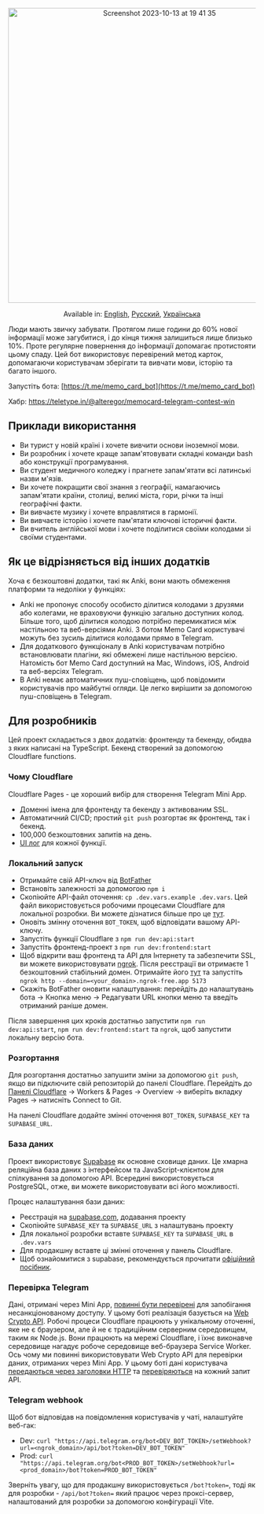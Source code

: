 <p align="center">
<img width="600" alt="Screenshot 2023-10-13 at 19 41 35" src="https://github.com/kubk/memo-card/assets/22447849/7f754776-3e57-4669-becc-410e1b285199"></p>

<p align="center">
  Available in: <a href="./README.md">English</a>, <a href="./README.ru.md">Русский</a>, <a href="./README.ua.md">Українська</a>
</p>

Люди мають звичку забувати. Протягом лише години до 60% нової інформації може загубитися, і до кінця тижня залишиться лише близько 10%. Проте регулярне повернення до інформації допомагає протистояти цьому спаду. Цей бот використовує перевірений метод карток, допомагаючи користувачам зберігати та вивчати мови, історію та багато іншого.

Запустіть бота: [https://t.me/memo_card_bot](https://t.me/memo_card_bot)

Хабр: https://teletype.in/@alteregor/memocard-telegram-contest-win

## Приклади використання
- Ви турист у новій країні і хочете вивчити основи іноземної мови.
- Ви розробник і хочете краще запам'ятовувати складні команди bash або конструкції програмування.
- Ви студент медичного коледжу і прагнете запам'ятати всі латинські назви м'язів.
- Ви хочете покращити свої знання з географії, намагаючись запам'ятати країни, столиці, великі міста, гори, річки та інші географічні факти.
- Ви вивчаєте музику і хочете вправлятися в гармонії.
- Ви вивчаєте історію і хочете пам'ятати ключові історичні факти.
- Ви вчитель англійської мови і хочете поділитися своїми колодами зі своїми студентами.

## Як це відрізняється від інших додатків

Хоча є безкоштовні додатки, такі як Anki, вони мають обмеження платформи та недоліки у функціях:
- Anki не пропонує способу особисто ділитися колодами з друзями або колегами, не враховуючи функцію загально доступних колод. Більше того, щоб ділитися колодою потрібно перемикатися між настільною та веб-версіями Anki. З ботом Memo Card користувачі можуть без зусиль ділитися колодами прямо в Telegram.
- Для додаткового функціоналу в Anki користувачам потрібно встановлювати плагіни, які обмежені лише настільною версією. Натомість бот Memo Card доступний на Mac, Windows, iOS, Android та веб-версіях Telegram.
- В Anki немає автоматичних пуш-сповіщень, щоб повідомити користувачів про майбутні огляди. Це легко вирішити за допомогою пуш-сповіщень в Telegram.

## Для розробників

Цей проект складається з двох додатків: фронтенду та бекенду, обидва з яких написані на TypeScript. Бекенд створений за допомогою Cloudflare functions.

### Чому Cloudflare

Cloudflare Pages - це хороший вибір для створення Telegram Mini App.
- Доменні імена для фронтенду та бекенду з активованим SSL.
- Автоматичний CI/CD; простий `git push` розгортає як фронтенд, так і бекенд.
- 100,000 безкоштовних запитів на день.
- [UI лог](https://developers.cloudflare.com/pages/platform/functions/debugging-and-logging/) для кожної функції.

### Локальний запуск
- Отримайте свій API-ключ від [BotFather](https://core.telegram.org/bots/tutorial)
- Встановіть залежності за допомогою `npm i`
- Скопіюйте API-файл оточення: `cp .dev.vars.example .dev.vars`. Цей файл використовується робочими процесами Cloudflare для локальної розробки. Ви можете дізнатися більше про це [тут](https://developers.cloudflare.com/workers/configuration/environment-variables/).
- Оновіть змінну оточення `BOT_TOKEN`, щоб відповідати вашому API-ключу.
- Запустіть функції Cloudflare з `npm run dev:api:start`
- Запустіть фронтенд-проект з `npm run dev:frontend:start`
- Щоб відкрити ваш фронтенд та API для Інтернету та забезпечити SSL, ви можете використовувати [ngrok](https://ngrok.com). Після реєстрації ви отримаєте 1 безкоштовний стабільний домен. Отримайте його [тут](https://dashboard.ngrok.com/cloud-edge/domains) та запустіть `ngrok http --domain=<your_domain>.ngrok-free.app 5173`
- Скажіть BotFather оновити налаштування: перейдіть до налаштувань бота -> Кнопка меню -> Редагувати URL кнопки меню та введіть отриманий раніше домен.

Після завершення цих кроків достатньо запустити `npm run dev:api:start`, `npm run dev:frontend:start` та `ngrok`, щоб запустити локальну версію бота.

### Розгортання
Для розгортання достатньо запушити змiни за допомогою `git push`, якщо ви підключите свій репозиторій до панелі Cloudflare. Перейдіть до [Панелі Cloudflare](https://dash.cloudflare.com/) -> Workers & Pages -> Overview -> виберіть вкладку Pages -> натисніть Connect to Git.

На панелі Cloudflare додайте змінні оточення `BOT_TOKEN`, `SUPABASE_KEY` та `SUPABASE_URL`.

### База даних
Проект використовує [Supabase](https://supabase.com/) як основне сховище даних. Це хмарна реляційна база даних з інтерфейсом та JavaScript-клієнтом для спілкування за допомогою API. Всередині використовується PostgreSQL, отже, ви можете використовувати всі його можливості.

Процес налаштування бази даних:
- Реєстрація на [supabase.com](https://supabase.com/dashboard/projects), додавання проекту
- Скопіюйте `SUPABASE_KEY` та `SUPABASE_URL` з налаштувань проекту
- Для локальної розробки вставте `SUPABASE_KEY` та `SUPABASE_URL` в `.dev.vars`
- Для продакшну вставте ці змінні оточення у панель Cloudflare.
- Щоб ознайомитися з supabase, рекомендується прочитати [офіційний посібник](https://supabase.com/docs/guides/database/overview).

### Перевірка Telegram

Дані, отримані через Mini App, [повинні бути перевірені](https://core.telegram.org/bots/webapps#testing-mini-apps) для запобігання несанкціонованому доступу.
У цьому ботi реалізація базується на [Web Crypto API](https://developers.cloudflare.com/workers/runtime-apis/web-crypto/). Робочі процеси Cloudflare працюють у унікальному оточенні, яке не є браузером, але й не є традиційним серверним середовищем, таким як Node.js. Вони працюють на мережі Cloudflare, і їхнє виконавче середовище нагадує робоче середовище веб-браузера Service Worker. Ось чому ми повинні використовувати Web Crypto API для перевірки даних, отриманих через Mini App. У цьому ботi дані користувача [передаються через заголовки HTTP](https://github.com/kubk/memo-card/blob/main/src/lib/request/request.ts#L17) та [перевіряються](https://github.com/kubk/memo-card/blob/main/functions/lib/telegram/validate-telegram-request.ts#L26) на кожний запит API.

### Telegram webhook

Щоб бот відповідав на повідомлення користувачів у чаті, налаштуйте веб-гак:

- Dev: `curl "https://api.telegram.org/bot<DEV_BOT_TOKEN>/setWebhook?url=<ngrok_domain>/api/bot?token=DEV_BOT_TOKEN"`
- Prod: `curl "https://api.telegram.org/bot<PROD_BOT_TOKEN>/setWebhook?url=<prod_domain>/bot?token=PROD_BOT_TOKEN"`
 
Зверніть увагу, що для продакшну використовується `/bot?token=`, тоді як для розробки - `/api/bot?token=` який працює через проксі-сервер, налаштований для розробки за допомогою конфігурації Vite.

